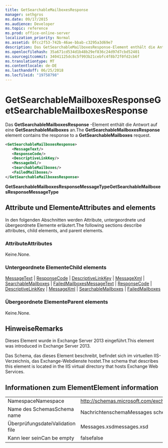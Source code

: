 ```yaml
---
title: GetSearchableMailboxesResponse
manager: sethgros
ms.date: 09/17/2015
ms.audience: Developer
ms.topic: reference
ms.prod: office-online-server
localization_priority: Normal
ms.assetid: 0fcc2f53-742b-46ae-bbab-c3295a3d69e7
description: Das GetSearchableMailboxesResponse-Element enthält die Antwort auf eine GetSearchableMailboxes an.
ms.openlocfilehash: 35a671cd534d1b48b29ef836c24d97d7cbd52401
ms.sourcegitcommit: 34041125dc8c5f993b21cebfc4f8b72f0fd2cb6f
ms.translationtype: MT
ms.contentlocale: de-DE
ms.lasthandoff: 06/25/2018
ms.locfileid: "19758798"
---
```

# <a name="getsearchablemailboxesresponse"></a><span data-ttu-id="0706f-103">GetSearchableMailboxesResponse</span><span class="sxs-lookup"><span data-stu-id="0706f-103">GetSearchableMailboxesResponse</span></span>

<span data-ttu-id="0706f-104">Das **GetSearchableMailboxesResponse** -Element enthält die Antwort auf eine **GetSearchableMailboxes** an.</span><span class="sxs-lookup"><span data-stu-id="0706f-104">The **GetSearchableMailboxesResponse** element contains the response to a **GetSearchableMailboxes** request.</span></span> 
  
```XML
<GetSearchableMailboxesResponse>
   <MessageText/>
   <ResponseCode/>
   <DescriptiveLinkKey/>
   <MessageXml/>
   <SearchableMailboxes/>
   <FailedMailboxes/>
</GetSearchableMailboxesResponse>
```

 <span data-ttu-id="0706f-105">**GetSearchableMailboxesResponseMessageType**</span><span class="sxs-lookup"><span data-stu-id="0706f-105">**GetSearchableMailboxesResponseMessageType**</span></span>
## <a name="attributes-and-elements"></a><span data-ttu-id="0706f-106">Attribute und Elemente</span><span class="sxs-lookup"><span data-stu-id="0706f-106">Attributes and elements</span></span>

<span data-ttu-id="0706f-107">In den folgenden Abschnitten werden Attribute, untergeordnete und übergeordnete Elemente erläutert.</span><span class="sxs-lookup"><span data-stu-id="0706f-107">The following sections describe attributes, child elements, and parent elements.</span></span>
  
### <a name="attributes"></a><span data-ttu-id="0706f-108">Attribute</span><span class="sxs-lookup"><span data-stu-id="0706f-108">Attributes</span></span>

<span data-ttu-id="0706f-109">Keine.</span><span class="sxs-lookup"><span data-stu-id="0706f-109">None.</span></span>
  
### <a name="child-elements"></a><span data-ttu-id="0706f-110">Untergeordnete Elemente</span><span class="sxs-lookup"><span data-stu-id="0706f-110">Child elements</span></span>

<span data-ttu-id="0706f-111">[MessageText](messagetext.md) | [ResponseCode](responsecode.md) | [DescriptiveLinkKey](descriptivelinkkey.md) | [MessageXml](messagexml.md) | [SearchableMailboxes](searchablemailboxes.md) | [FailedMailboxes](failedmailboxes.md)</span><span class="sxs-lookup"><span data-stu-id="0706f-111">[MessageText](messagetext.md) | [ResponseCode](responsecode.md) | [DescriptiveLinkKey](descriptivelinkkey.md) | [MessageXml](messagexml.md) | [SearchableMailboxes](searchablemailboxes.md) | [FailedMailboxes](failedmailboxes.md)</span></span>
  
### <a name="parent-elements"></a><span data-ttu-id="0706f-112">Übergeordnete Elemente</span><span class="sxs-lookup"><span data-stu-id="0706f-112">Parent elements</span></span>

<span data-ttu-id="0706f-113">Keine.</span><span class="sxs-lookup"><span data-stu-id="0706f-113">None.</span></span>
  
## <a name="remarks"></a><span data-ttu-id="0706f-114">Hinweise</span><span class="sxs-lookup"><span data-stu-id="0706f-114">Remarks</span></span>

<span data-ttu-id="0706f-115">Dieses Element wurde in Exchange Server 2013 eingeführt.</span><span class="sxs-lookup"><span data-stu-id="0706f-115">This element was introduced in Exchange Server 2013.</span></span>
  
<span data-ttu-id="0706f-116">Das Schema, das dieses Element beschreibt, befindet sich im virtuellen IIS-Verzeichnis, das Exchange-Webdienste hostet.</span><span class="sxs-lookup"><span data-stu-id="0706f-116">The schema that describes this element is located in the IIS virtual directory that hosts Exchange Web Services.</span></span>
  
## <a name="element-information"></a><span data-ttu-id="0706f-117">Informationen zum Element</span><span class="sxs-lookup"><span data-stu-id="0706f-117">Element information</span></span>

|||
|:-----|:-----|
|<span data-ttu-id="0706f-118">Namespace</span><span class="sxs-lookup"><span data-stu-id="0706f-118">Namespace</span></span>  <br/> |http://schemas.microsoft.com/exchange/services/2006/messages  <br/> |
|<span data-ttu-id="0706f-119">Name des Schemas</span><span class="sxs-lookup"><span data-stu-id="0706f-119">Schema name</span></span>  <br/> |<span data-ttu-id="0706f-120">Nachrichtenschema</span><span class="sxs-lookup"><span data-stu-id="0706f-120">Messages schema</span></span>  <br/> |
|<span data-ttu-id="0706f-121">Überprüfungsdatei</span><span class="sxs-lookup"><span data-stu-id="0706f-121">Validation file</span></span>  <br/> |<span data-ttu-id="0706f-122">Messages.xsd</span><span class="sxs-lookup"><span data-stu-id="0706f-122">messages.xsd</span></span>  <br/> |
|<span data-ttu-id="0706f-123">Kann leer sein</span><span class="sxs-lookup"><span data-stu-id="0706f-123">Can be empty</span></span>  <br/> |<span data-ttu-id="0706f-124">false</span><span class="sxs-lookup"><span data-stu-id="0706f-124">false</span></span>  <br/> |
   

